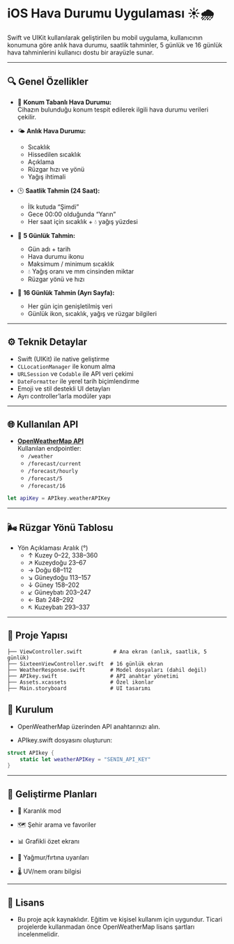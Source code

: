 # iOS Hava Durumu Uygulaması ☀️🌧️

Swift ve UIKit kullanılarak geliştirilen bu mobil uygulama, kullanıcının konumuna göre anlık hava durumu, saatlik tahminler, 5 günlük ve 16 günlük hava tahminlerini kullanıcı dostu bir arayüzle sunar.

---

## 🔍 Genel Özellikler

- 📍 **Konum Tabanlı Hava Durumu:**  
  Cihazın bulunduğu konum tespit edilerek ilgili hava durumu verileri çekilir.

- 🌤️ **Anlık Hava Durumu:**  
  - Sıcaklık  
  - Hissedilen sıcaklık  
  - Açıklama  
  - Rüzgar hızı ve yönü  
  - Yağış ihtimali

- 🕒 **Saatlik Tahmin (24 Saat):**  
  - İlk kutuda “Şimdi”  
  - Gece 00:00 olduğunda “Yarın”  
  - Her saat için sıcaklık + 💧 yağış yüzdesi

- 📅 **5 Günlük Tahmin:**  
  - Gün adı + tarih  
  - Hava durumu ikonu  
  - Maksimum / minimum sıcaklık  
  - 💧 Yağış oranı ve mm cinsinden miktar  
  - Rüzgar yönü ve hızı

- 📆 **16 Günlük Tahmin (Ayrı Sayfa):**  
  - Her gün için genişletilmiş veri  
  - Günlük ikon, sıcaklık, yağış ve rüzgar bilgileri

---

## ⚙️ Teknik Detaylar

- Swift (UIKit) ile native geliştirme  
- `CLLocationManager` ile konum alma  
- `URLSession` ve `Codable` ile API veri çekimi  
- `DateFormatter` ile yerel tarih biçimlendirme  
- Emoji ve stil destekli UI detayları  
- Ayrı controller’larla modüler yapı

---

## 🌐 Kullanılan API

- **[OpenWeatherMap API](https://openweathermap.org/api)**  
  Kullanılan endpointler:
  - `/weather`
  - `/forecast/current`
  - `/forecast/hourly`
  - `/forecast/5`
  - `/forecast/16`

```swift
let apiKey = APIkey.weatherAPIKey
```
---

## 🌬️ Rüzgar Yönü Tablosu
- Yön Açıklaması	Aralık (°)
  - ↑ Kuzey	0–22, 338–360
  - ↗ Kuzeydoğu	23–67
  - → Doğu	68–112
  - ↘ Güneydoğu	113–157
  - ↓ Güney	158–202
  - ↙ Güneybatı	203–247
  - ← Batı	248–292
  - ↖ Kuzeybatı	293–337

---

## 📂 Proje Yapısı

```text
├── ViewController.swift          # Ana ekran (anlık, saatlik, 5 günlük)
├── SixteenViewController.swift  # 16 günlük ekran
├── WeatherResponse.swift        # Model dosyaları (dahil değil)
├── APIkey.swift                 # API anahtar yönetimi
├── Assets.xcassets              # Özel ikonlar
├── Main.storyboard              # UI tasarımı
```

## 🚀 Kurulum
- OpenWeatherMap üzerinden API anahtarınızı alın.

- APIkey.swift dosyasını oluşturun:

```swift
struct APIkey {
    static let weatherAPIKey = "SENIN_API_KEY"
}
```
---

## 🔮 Geliştirme Planları

- 🌙 Karanlık mod

- 🗺️ Şehir arama ve favoriler

- 📊 Grafikli özet ekranı

- 🔔 Yağmur/fırtına uyarıları

- 🌡️ UV/nem oranı bilgisi

---

## 📄 Lisans
- Bu proje açık kaynaklıdır. Eğitim ve kişisel kullanım için uygundur.
Ticari projelerde kullanmadan önce OpenWeatherMap lisans şartları incelenmelidir.
